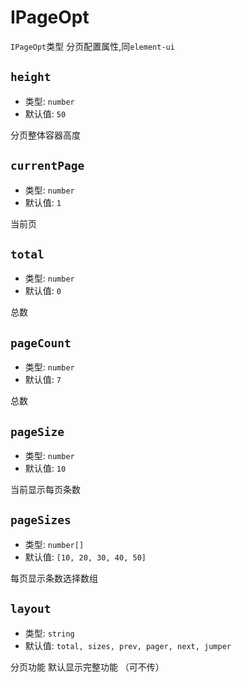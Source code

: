 # IPageOpt

`IPageOpt`类型 分页配置属性,同`element-ui`

## `height`

- 类型: `number`
- 默认值: `50`

分页整体容器高度

## `currentPage`

- 类型: `number`
- 默认值: `1`

当前页

## `total`

- 类型: `number`
- 默认值: `0`

总数

## `pageCount`

- 类型: `number`
- 默认值: `7`

总数

## `pageSize`

- 类型: `number`
- 默认值: `10`

当前显示每页条数

## `pageSizes`

- 类型: `number[]`
- 默认值: `[10, 20, 30, 40, 50]`

每页显示条数选择数组

## `layout`

- 类型: `string`
- 默认值: `total, sizes, prev, pager, next, jumper`

分页功能 默认显示完整功能 （可不传）
